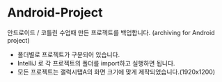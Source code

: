 # Android-Project
안드로이드 / 코틀린 수업때 만든 프로젝트를 백업합니다. (archiving for Android project)

* 폴더별로 프로젝트가 구분되어 있습니다. 
* IntelliJ 로 각 프로젝트의 폴더를 import하고 실행하면 됩니다.
* 모든 프로젝트는 갤럭시탭A의 화면 크기에 맞게 제작되었습니다.(1920x1200)
